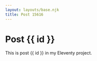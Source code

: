```yaml
---
layout: layouts/base.njk
title: Post 15616
---
```


# Post {{ id }}

This is post {{ id }} in my Eleventy project.
